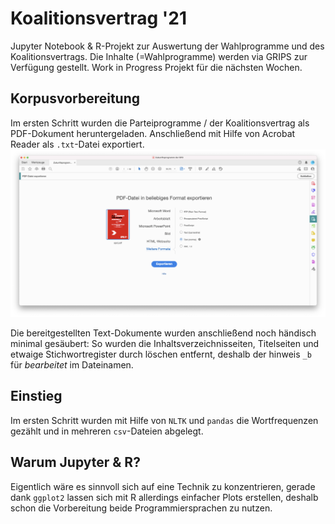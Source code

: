 # Koalitionsvertrag '21

Jupyter Notebook & R-Projekt zur Auswertung der Wahlprogramme und des Koalitionsvertrags. Die Inhalte (=Wahlprogramme) werden via GRIPS zur Verfügung gestellt. Work in Progress Projekt für die nächsten Wochen.

## Korpusvorbereitung
Im ersten Schritt wurden die Parteiprogramme / der Koalitionsvertrag als PDF-Dokument heruntergeladen. Anschließend mit Hilfe von Acrobat Reader als `.txt`-Datei exportiert.
![Acrobat Reader PDF to Text Export](images/pdf-to-text1.png)

Die bereitgestellten Text-Dokumente wurden anschließend noch händisch minimal gesäubert: So wurden die Inhaltsverzeichnisseiten, Titelseiten und etwaige Stichwortregister durch löschen entfernt, deshalb der hinweis `_b` für *bearbeitet* im Dateinamen.

## Einstieg
Im ersten Schritt wurden mit Hilfe von `NLTK` und `pandas` die Wortfrequenzen gezählt und in mehreren `csv`-Dateien abgelegt.

## Warum Jupyter & R?
Eigentlich wäre es sinnvoll sich auf eine Technik zu konzentrieren, gerade dank `ggplot2` lassen sich mit R allerdings einfacher Plots erstellen, deshalb schon die Vorbereitung beide Programmiersprachen zu nutzen.